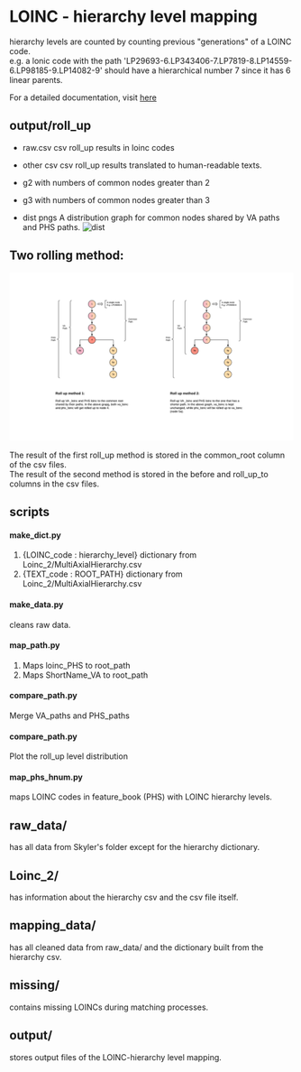 # LOINC - hierarchy level mapping
hierarchy levels are counted by counting previous "generations" of a LOINC code.\
e.g. a lonic code with the path 'LP29693-6.LP343406-7.LP7819-8.LP14559-6.LP98185-9.LP14082-9' 
should have a hierarchical number 7 since it has 6 linear parents.

For a detailed documentation, visit [here](https://docs.google.com/document/d/1fMmjrmlKOHVhPnxR3My1TnL4azSzdA_7BSg7912uz2c/edit?usp=sharing)

## output/roll_up
- raw.csv
csv roll_up results in loinc codes

- other csv 
csv roll_up results translated to human-readable texts.

- g2
with numbers of common nodes greater than 2

- g3
with numbers of common nodes greater than 3

- dist pngs
A distribution graph for common nodes shared by VA paths and PHS paths.
![dist](common_node_dist.png)


## Two rolling method:
![rollup](loinc.png)

The result of the first roll_up method is stored in the common_root column of the csv files.\
The result of the second method is stored in the before and roll_up_to columns in the csv files.

## scripts
#### make_dict.py
1. {LOINC_code : hierarchy_level} dictionary from Loinc_2/MultiAxialHierarchy.csv
2. {TEXT_code : ROOT_PATH} dictionary from Loinc_2/MultiAxialHierarchy.csv

#### make_data.py
cleans raw data.

#### map_path.py
1. Maps loinc_PHS to root_path
2. Maps ShortName_VA to root_path

#### compare_path.py
Merge VA_paths and PHS_paths

#### compare_path.py
Plot the roll_up level distribution

#### map_phs_hnum.py
maps LOINC codes in feature_book (PHS) with LOINC hierarchy levels.

## raw_data/ 
has all data from Skyler's folder except for the hierarchy dictionary.

## Loinc_2/
has information about the hierarchy csv and the csv file itself.

## mapping_data/
has all cleaned data from raw_data/ and the dictionary built from the hierarchy csv.

## missing/
contains missing LOINCs during matching processes.

## output/
stores output files of the LOINC-hierarchy level mapping.

